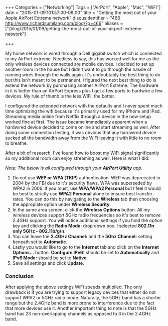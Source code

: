 +++
Categories = ["Networking"]
Tags = ["AirPort", "Apple", "Mac", "WiFi"]
date = "2015-01-09T01:57:00-08:00"
title = "Getting the most out of your Apple AirPort Extreme network"
disqusIdentifier = "466 http://www.richardsumilang.com/blog/?p=466"
aliases = ["/blog/2015/01/09/getting-the-most-out-of-your-airport-extreme-network"]

+++

My home network is wired through a Dell gigabit switch which is connected to my
AirPort extreme. Needless to say, this has worked well for me as the only
wireless devices connected are mobile devices. I decided to set up another room
in the house but I didn't want to go through the hassle of running wires through
the walls again. It's undoubtably the best thing to do but this isn't meant to
be permanent. I figured the next best thing to do is extend the network by
purchasing another AirPort Extreme. The hardware in it is better than an AirPort
Express plus I get a few ports to hardwire a few devices. My rule of thumb is
the less WiFi, the better.

<!--more-->

I configured the extended network with the defaults and I never spent much time
optimizing the wifi because it's primarily used for my iPhone and iPad.
Streaming media online from Netflix through a device in the new setup worked
fine at first. The issue became immediately apparent when a hardwired device
decided to come online and start streaming as well. After doing some connection
testing, it was obvious that any hardwired device sucked all the bandwidth away
from the WiFi leaving it with little to no room to breathe.

After a bit of research, I've found how to boost my WiFi signal significantly so
my additional room can enjoy streaming as well. Here is what I did:

*Note: The below is all configured through your **AirPort Utility** app.*

1. Do not use **WEP or WPA (TKIP)** authentication. WEP was deprecated in 2004 by
the FBI due to it's security flaws. WPA was superseded by WPA2 in 2006. If you
must, use **WPA/WPA2 Personal** but I feel it would be best to strictly use
**WPA2 Personal** alone to ensure best transfer rates. You can do this by
navigating to the **Wireless** tab then choosing the appropiate option under
**Wireless Security**.
2. In the same area screen, click the **Wireless Options** button. All my
wireless devices support 5GHz radio frequencies so it's best to remove 2.4GHz
support. You will notice additional settings if you hold the *option* key and
clicking the **Radio Mode:** drop down box. I selected **802.11n only 5GHz -
802.11b/g/n**.
3. You can leave the **2.4GHz Channel:** and the **5Ghz Channel:** setting
beneath set to **Automatic**.
4. Lastly you would like to go to the **Internet** tab and click on the
**Internet Options...** button. **Configure IPv6:** should be set to
**Automatically** and **IPv6 Mode:** should be set to **Native**.
5. Save all settings and click **Update**.

### Conclusion

After applying the above settings WiFi speeds multiplied. The only drawback is
if you are trying to support legacy devices that either do not support WPA2 or
5GHz radio mode. Naturally, the 5GHz band has a shorter range but the 2.4GHz
band is more prone to interference due to the fact that more devices use it.
Another important thing to note is that the 5GHz band has 23 non-overlapping
channels as opposed to 3 in the 2.4GHz band.
